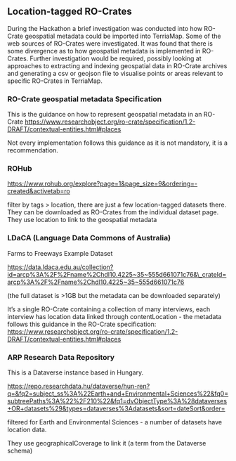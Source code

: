 ## Location-tagged RO-Crates

During the Hackathon a brief investigation was conducted into how
RO-Crate geospatial metadata could be imported into TerriaMap. Some of
the web sources of RO-Crates were investigated. It was found that there
is some divergence as to how geospatial metadata is implemented in
RO-Crates. Further investigation would be required, possibly looking at approaches to extracting and indexing geospatial data in RO-Crate archives and generating a csv or geojson file to visualise points or areas relevant to specific RO-Crates in TerriaMap. 

### RO-Crate geospatial metadata Specification

This is the guidance on how to represent geospatial metadata in an
RO-Crate
[<u>https://www.researchobject.org/ro-crate/specification/1.2-DRAFT/contextual-entities.html#places</u>](https://www.researchobject.org/ro-crate/specification/1.2-DRAFT/contextual-entities.html#places)


Not every implementation follows this guidance as it is not mandatory,
it is a recommendation.

### ROHub

[<u>https://www.rohub.org/explore?page=1&page_size=9&ordering=-created&activetab=ro</u>](https://www.rohub.org/explore?page=1&page_size=9&ordering=-created&activetab=ro)

filter by tags \> location, there are just a few location-tagged
datasets there. They can be downloaded as RO-Crates from the individual
dataset page. They use location to link to the geospatial metadata

### LDaCA (Language Data Commons of Australia)

Farms to Freeways Example Dataset

[<u>https://data.ldaca.edu.au/collection?id=arcp%3A%2F%2Fname%2Chdl10.4225~35~555d661071c76&\_crateId=arcp%3A%2F%2Fname%2Chdl10.4225~35~555d661071c76</u>](https://data.ldaca.edu.au/collection?id=arcp%3A%2F%2Fname%2Chdl10.4225~35~555d661071c76&_crateId=arcp%3A%2F%2Fname%2Chdl10.4225~35~555d661071c76)

(the full dataset is >1GB but the metadata can be downloaded
separately)

It’s a single RO-Crate containing a collection of many interviews, each
interview has location data linked through contentLocation - the
metadata follows this guidance in the RO-Crate specification:
[<u>https://www.researchobject.org/ro-crate/specification/1.2-DRAFT/contextual-entities.html#places</u>](https://www.researchobject.org/ro-crate/specification/1.2-DRAFT/contextual-entities.html#places)

### ARP Research Data Repository

This is a Dataverse instance based in Hungary.

[<u>https://repo.researchdata.hu/dataverse/hun-ren?q=&fq2=subject_ss%3A%22Earth+and+Environmental+Sciences%22&fq0=subtreePaths%3A%22%2F210%22&fq1=dvObjectType%3A%28dataverses+OR+datasets%29&types=dataverses%3Adatasets&sort=dateSort&order=</u>](https://repo.researchdata.hu/dataverse/hun-ren?q=&fq2=subject_ss%3A%22Earth+and+Environmental+Sciences%22&fq0=subtreePaths%3A%22%2F210%22&fq1=dvObjectType%3A%28dataverses+OR+datasets%29&types=dataverses%3Adatasets&sort=dateSort&order=)

filtered for Earth and Environmental Sciences - a number of datasets
have location data.

They use geographicalCoverage to link it (a term from the Dataverse
schema)